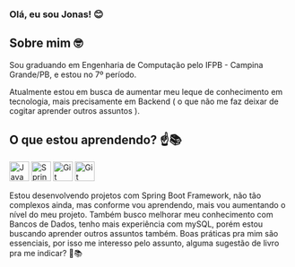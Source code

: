 ### Olá, eu sou Jonas! 😊

## Sobre mim 🤓

Sou graduando em Engenharia de Computação pelo IFPB - Campina Grande/PB, e estou no 7º período. 

Atualmente estou em busca de aumentar meu leque de conhecimento em tecnologia, mais precisamente em Backend ( o que não me faz deixar de cogitar aprender outros assuntos ).

## O que estou aprendendo? ☝️📚

<img  width=35 height= 35 alt="Java" src="https://cdn.jsdelivr.net/gh/devicons/devicon/icons/java/java-original.svg" />   <img width=35 height= 35 alt="Spring Framework" src="https://cdn.jsdelivr.net/gh/devicons/devicon/icons/spring/spring-original.svg" />   <img  width=35 height= 35 alt="Git" src="https://cdn.jsdelivr.net/gh/devicons/devicon/icons/mysql/mysql-original.svg" />   <img width=35 height= 35 alt="Git" src="https://cdn.jsdelivr.net/gh/devicons/devicon/icons/git/git-original.svg" />

Estou desenvolvendo projetos com Spring Boot Framework, não tão complexos ainda, mas conforme vou aprendendo, mais vou aumentando o nível do meu projeto.
Também busco melhorar meu conhecimento com Bancos de Dados, tenho mais experiência com mySQL, porém estou buscando aprender outros assuntos também.
Boas práticas pra mim são essenciais, por isso me interesso pelo assunto, alguma sugestão de livro pra me indicar? 🧐📚


